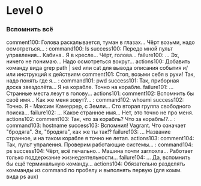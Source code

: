# Level 0
### Вспомнить всё
comment100: Голова раскалывается, туман в глазах... Чёрт возьми, надо осмотреться... :
command100: ls
success100: Передо мной пульт управления... Кабина.. Я в кресле... Чёрт, голова...
failure100: ... Эх, ничего не понимаю... Надо осмотреться вокруг...
actions100: Добавить команду вида grep path | sed или cat для вывода описания события и/или инструкций к действиям
comment101: Стоп, возьми себя в руки! Так, надо понять где я... :
command101: pwd
success101: Так, приборная доска звездолёта... Я на корабле. Точно на корабле.
failure101: ... Странные места лезут в голову...
actions101: 
comment102: Вспомнить бы своё имя... Как же меня зовут?... :
command102: whoami
success102: Точно. Я - Максим Камеррер, с Земли... Сто вторая группа свободного поиска...
failure102: ... Какое странное имя... Нет, это точно не про меня.
actions102:
comment103: Так, что за корабль? Что за корабль!?... :
command103: hostname
success103: Вспомнил! Vagrant. Что означает "бродяга". Эх, "бродяга", как же ты так!?
failure103: ... Название странное, и на таком корабле я точно не летал.
actions103:
comment104: Так, пульт упраления. Проверим работающие системы... :
command104: ps
success104: Чёрт, всё печально... Машина почти заглохла... Работает только поддержание жизнедеятельности...
failure104: ... Да, вспомнить бы ещё терминальную команду...
actions104: Обязательно разделять комманды из command по пробелу и выполнять первую (для комм. вида ps aux)